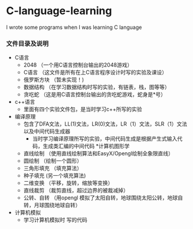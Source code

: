 # C-language-learning
I wrote some programs when I was learning C language
### 文件目录及说明
* C语言
  * 2048 （一个用C语言控制台输出的2048游戏）
  * C语言 （这文件是所有在上C语言程序设计时写的实验及课设）
  * 俄罗斯方块  （暂未实现！)
  * 数据结构 （在学习数据结构时写的实验，有链表，栈，图等等）
  * 贪吃蛇 （这是用C语言控制台输出的贪吃蛇游戏，蛇身是*号）
* c++语言 
  * 里面有四个实验文件包，是当时学习c++所写的实验
* 编译原理
  * 包含了DFA文法，LL(1)文法，LR(0)文法，LR（1）文法，SLR（1）文法以及中间代码生成器
    * 当时学习编译原理所写的实验，中间代码生成是根据产生式输入代码，生成类汇编的中间代码
*计算机图形学
  * 直线绘制 （使用直线绘制算法和EasyX/Opengl绘制全象限直线）
  * 圆绘制 （绘制一个圆形）
  * 三角形填充 （填充算法）
  * 种子填充 (另一个填充算法)
  * 二维变换 （平移，旋转，缩放等变换）
  * 直线裁剪 （裁剪直线，超过边界的被裁减掉）
  * 公转、自转 （用opengl 模拟了太阳自转，地球围绕太阳公转，地球自转，月球围绕地球自转）
* 计算机模拟
  * 学习计算机模拟时 写的代码
